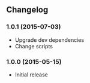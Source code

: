 ## Changelog

### 1.0.1 (2015-07-03)

* Upgrade dev dependencies
* Change scripts

### 1.0.0 (2015-05-15)

* Initial release